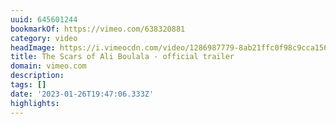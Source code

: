 ```yaml
---
uuid: 645601244
bookmarkOf: https://vimeo.com/638320881
category: video
headImage: https://i.vimeocdn.com/video/1286987779-8ab21ffc0f98c9cca156c1ccb5da16d3c05428b0462ff4f82_640
title: The Scars of Ali Boulala - official trailer
domain: vimeo.com
description:
tags: []
date: '2023-01-26T19:47:06.333Z'
highlights:
---
```




